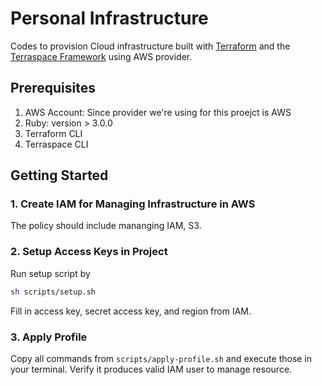 # Personal Infrastructure

Codes to provision Cloud infrastructure built with [Terraform](https://www.terraform.io/) and the [Terraspace Framework](https://terraspace.cloud/) using AWS provider.

## Prerequisites

1. AWS Account: Since provider we're using for this proejct is AWS
2. Ruby: version > 3.0.0
3. Terraform CLI
4. Terraspace CLI

## Getting Started

### 1. Create IAM for Managing Infrastructure in AWS

The policy should include mananging IAM, S3.
<!-- TODO: update more resource -->

### 2. Setup Access Keys in Project

Run setup script by

```bash
sh scripts/setup.sh

```

Fill in access key, secret access key, and region from IAM.


### 3. Apply Profile

Copy all commands from `scripts/apply-profile.sh` and execute those in your terminal. Verify it produces valid IAM user to manage resource.

<!-- TODO: Add more step -->
